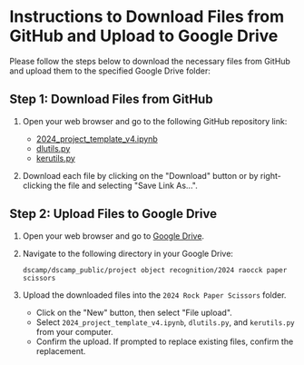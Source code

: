 # Instructions to Download Files from GitHub and Upload to Google Drive

Please follow the steps below to download the necessary files from GitHub and upload them to the specified Google Drive folder:

## Step 1: Download Files from GitHub

1. Open your web browser and go to the following GitHub repository link:

    - [2024_project_template_v4.ipynb](https://github.com/RudyMartin/dsai-2024/blob/main/rps_files/2024_project_template_v4.ipynb)
    - [dlutils.py](URL_TO_dlutils.py)
    - [kerutils.py](URL_TO_kerutils.py)

2. Download each file by clicking on the "Download" button or by right-clicking the file and selecting "Save Link As...".

## Step 2: Upload Files to Google Drive

1. Open your web browser and go to [Google Drive](https://drive.google.com/).

2. Navigate to the following directory in your Google Drive:

    ```
    dscamp/dscamp_public/project object recognition/2024 raocck paper scissors
    ```

3. Upload the downloaded files into the `2024 Rock Paper Scissors` folder. 

    - Click on the "New" button, then select "File upload".
    - Select `2024_project_template_v4.ipynb`, `dlutils.py`, and `kerutils.py` from your computer.
    - Confirm the upload. If prompted to replace existing files, confirm the replacement.







